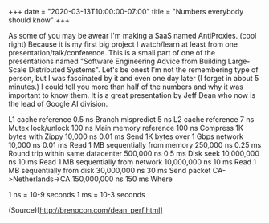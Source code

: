 +++
date = "2020-03-13T10:00:00-07:00"
title = "Numbers everybody should know"
+++

As some of you may be awear I'm making a SaaS named AntiProxies. (cool right) Because it is my first big project I watch/learn at least from one presentation/talk/conference. This is a small part of one of the presentations named "Software Engineering Advice from Building Large-Scale Distributed Systems". Let's be onest I'm not the remembering type of person, but I was fascinated by it and even one day later (I forget in about 5 minutes.) I could tell you more than half of the numbers and why it was important to know them. It is a great presentation by Jeff Dean who now is the lead of Google AI division.

L1 cache reference	0.5 ns
Branch mispredict	5 ns
L2 cache reference	7 ns
Mutex lock/unlock	100 ns
Main memory reference	100 ns
Compress 1K bytes with Zippy	10,000 ns	0.01 ms
Send 1K bytes over 1 Gbps network	10,000 ns	0.01 ms
Read 1 MB sequentially from memory	250,000 ns	0.25 ms
Round trip within same datacenter	500,000 ns	0.5 ms
Disk seek	10,000,000 ns	10 ms
Read 1 MB sequentially from network	10,000,000 ns	10 ms
Read 1 MB sequentially from disk	30,000,000 ns	30 ms
Send packet CA->Netherlands->CA	150,000,000 ns	150 ms
Where

1 ns = 10-9 seconds
1 ms = 10-3 seconds

(Source)[http://brenocon.com/dean_perf.html]